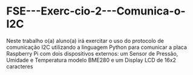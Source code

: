 # FSE---Exerc-cio-2---Comunica-o-I2C
Neste trabalho o(a) aluno(a) irá exercitar o uso do protocolo de comunicação I2C utilizando a linguagem Python para comunicar a placa Raspberry Pi com dois dispositivos externos: um Sensor de Pressão, Umidade e Temperatura modelo BME280 e um Display LCD de 16x2 caracteres
